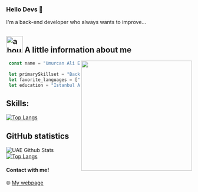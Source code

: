### Hello Devs 👋

I'm a back-end developer who always wants to improve...

## <img width="45" alt="about" src="https://raw.github.com/elizarov/elizarov/master/about.png"> A little information about me

<img align="right" width="300" src="https://i2.wp.com/allhtaccess.info/wp-content/uploads/2018/03/programming.gif?fit=1281%2C716&ssl=1" />

```js
 const name = "Umurcan Ali Erman"
 
 let primarySkillset = "BackEnd Development"
 let favorite_languages = ["JavaScript", "TypeScript" "NodeJS", "Express"]  
 let education = "Istanbul Arel University Computer Programming"
```

## **Skills:**  

[![Top Langs](https://cdn.uaerman.dev/images/skills.svg)](https://uaerman.dev)

## **GitHub statistics**

![UAE Github Stats](https://github-readme-stats.vercel.app/api?username=uaerman&show_icons=true&theme=radical)
[![Top Langs](https://github-readme-stats.vercel.app/api/top-langs/?username=uaerman&layout=compact&theme=radical)](https://github.com/anuraghazra/github-readme-stats)

#### Contact with me!

🌐 [My webpage](https://umurcan.dev) 
